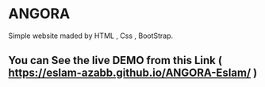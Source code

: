 # ANGORA
Simple website maded by HTML , Css , BootStrap.
## You can See the live DEMO from this Link ( https://eslam-azabb.github.io/ANGORA-Eslam/ )

